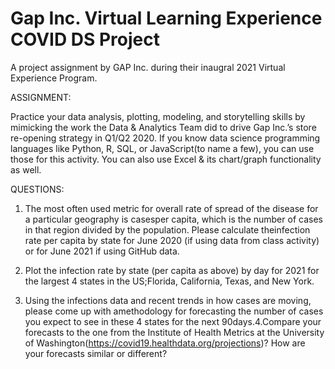 # Gap Inc. Virtual Learning Experience COVID DS Project
A project assignment by GAP Inc. during their inaugral 2021 Virtual Experience Program.

ASSIGNMENT:

Practice your data analysis, plotting, modeling, and storytelling skills by mimicking the work the Data & Analytics Team did to drive Gap Inc.’s store re-opening strategy in Q1/Q2 2020. If you know data science programming languages like Python, R, SQL, or JavaScript(to name a few), you can use those for this activity. You can also use Excel & its chart/graph functionality as well.

QUESTIONS:
1. The most often used metric for overall rate of spread of the disease for a particular geography is casesper capita, which is the number of cases in that region divided by the population. Please calculate theinfection rate per capita by state for June 2020 (if using data from class activity) or for June 2021 if using GitHub data.

2. Plot the infection rate by state (per capita as above) by day for 2021 for the largest 4 states in the US;Florida, California, Texas, and New York.

3. Using the infections data and recent trends in how cases are moving, please come up with amethodology for forecasting the number of cases you expect to see in these 4 states for the next 90days.4.Compare your forecasts to the one from the Institute of Health Metrics at the University of Washington(https://covid19.healthdata.org/projections)? How are your forecasts similar or different?
